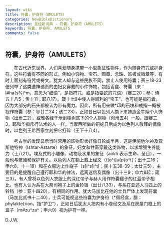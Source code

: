 ```yaml
---
layout: wiki
title: 符囊，护身符（AMULETS）
categories: NewBibleDictionary
description: 圣经新词典 - 符囊，护身符（AMULETS）
keywords: 符囊，护身符, AMULETS
comments: false
---
```


## 符囊，护身符（AMULETS）

　　在古代近东世界，人们喜爱随身携带一小型象征性物件，作为随身符咒或护身符。这些符囊有不同的形式，例如小饰物、宝石、图章、念珠、饰板或徽章等，有时上面刻有符咒或祷文。犹太人却与这些民族不同，禁止人使用符囊；赛三18-23便列举了这类遭神谴责的由妇女穿戴的小件饰物，包括香盒、符囊（来：I#ha{s%i^m，意思为“细语”，是指符咒、或是指耍蛇的咒语）（赛三20；参：诗五十八5；传十11；耶八17）。箴十七8中使人得顺利的“宝玉”，也可能是指符囊，因为大部分的石头都被认为带有魔力。因此，所有用来做*印的石块和戒指一概被视作符囊（参：耶廿二24；该二23），正如昔日以色列人摘下来铸造金牛赎个人饰物（出卅二2），或雅各藏于示剑橡树底下的个人财物（创卅五4）一般。跟赛三3，耶和华指斥行法术的人一样，当摩西所做的铜蛇日后成为以色列人敬拜的偶像时，以色列王希西家立刻把它打碎（王下十八4）。

　　考古学的发现显示当时常用的饰物形状好像日轮或半月，这是伊施他尔神及亚斯他特神（Ishtar-Astarte）的象征，妇女和牲畜穿戴这类饰物，以求增强生养能力（士八21）。埃及式的小雕像、动物及水果的象征（ankh 表示生命、圣目），一般也与繁殖和保护有关。以色列人在额上戴上经文（t]o^t]a{p{o^t[；出十三16；申六8，十一18）和在衣服边上作繸子（s]i^s]i^t[；民十五38-39；太廿三5），主要目的是提醒自己遵行耶和华的律法，远离迷信及偶像（出十三9；申六8起；箴三3）。有人曾将以色列人衣服上的深红带子与赫人用作符囊繸子的红蓝带子相比，也有人认为系在大祭司袍子上的金铃铛（出廿八33），与系在亚述人马匹上的铃铛（参：亚十四20），有相同的作用。犹大马加比在他的士兵尸体上发现符囊（马加比贰书十二40），士兵可能视这些符囊为护身符（*佩经盒，腊：phylakte{rion，指“护卫”），正如日后犹太人把内有小卷经文及系在房屋门框上的盒子（m#zu^za^；申六9）视为护符一样。

D.J.W.
